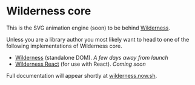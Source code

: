 # Wilderness core

This is the SVG animation engine (soon) to be behind
[Wilderness](https://github.com/colinmeinke/wilderness).

Unless you are a library author you most likely want to head to
one of the following implementations of Wilderness core.

- [Wilderness](https://github.com/colinmeinke/wilderness) (standalone DOM). *A few days away from launch*
- [Wilderness React](https://github.com/colinmeinke/wilderness-react) (for use with React). *Coming soon*

Full documentation will appear shortly at
[wilderness.now.sh](https://wilderness.now.sh).
